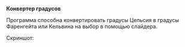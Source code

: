**Конвертер градусов**

   Программа способна конвертировать градусы Цельсия в градусы Фаренгейта или Кельвина на выбор в помощью слайдера. 

Скриншот:
![]()

